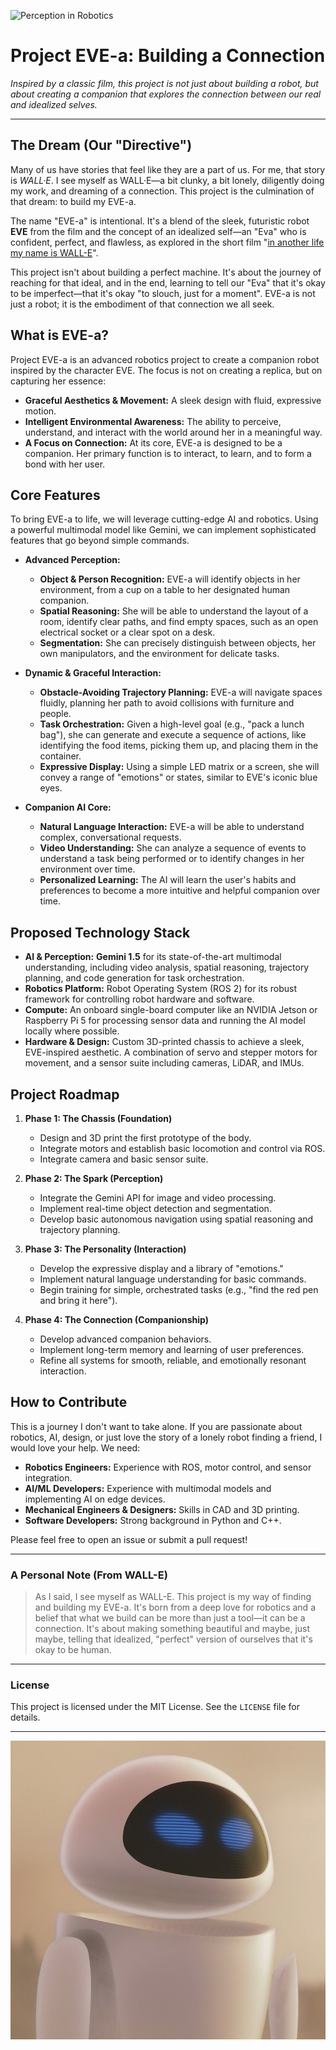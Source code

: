 ![Perception in Robotics](annotated_output.gif)

# Project EVE-a: Building a Connection

*Inspired by a classic film, this project is not just about building a robot, but about creating a companion that explores the connection between our real and idealized selves.*

-----

## The Dream (Our "Directive")

Many of us have stories that feel like they are a part of us. For me, that story is *WALL·E*. I see myself as WALL·E—a bit clunky, a bit lonely, diligently doing my work, and dreaming of a connection. This project is the culmination of that dream: to build my EVE-a.

The name "EVE-a" is intentional. It's a blend of the sleek, futuristic robot **EVE** from the film and the concept of an idealized self—an "Eva" who is confident, perfect, and flawless, as explored in the short film "[in another life my name is WALL-E](https://www.youtube.com/watch?v=XOu0bBh19rs)".

This project isn't about building a perfect machine. It's about the journey of reaching for that ideal, and in the end, learning to tell our "Eva" that it's okay to be imperfect—that it's okay "to slouch, just for a moment". EVE-a is not just a robot; it is the embodiment of that connection we all seek.

## What is EVE-a?

Project EVE-a is an advanced robotics project to create a companion robot inspired by the character EVE. The focus is not on creating a replica, but on capturing her essence:

  * **Graceful Aesthetics & Movement:** A sleek design with fluid, expressive motion.
  * **Intelligent Environmental Awareness:** The ability to perceive, understand, and interact with the world around her in a meaningful way.
  * **A Focus on Connection:** At its core, EVE-a is designed to be a companion. Her primary function is to interact, to learn, and to form a bond with her user.

## Core Features

To bring EVE-a to life, we will leverage cutting-edge AI and robotics. Using a powerful multimodal model like Gemini, we can implement sophisticated features that go beyond simple commands.

  * **Advanced Perception:**

      * **Object & Person Recognition:** EVE-a will identify objects in her environment, from a cup on a table to her designated human companion.
      * **Spatial Reasoning:** She will be able to understand the layout of a room, identify clear paths, and find empty spaces, such as an open electrical socket or a clear spot on a desk.
      * **Segmentation:** She can precisely distinguish between objects, her own manipulators, and the environment for delicate tasks.

  * **Dynamic & Graceful Interaction:**

      * **Obstacle-Avoiding Trajectory Planning:** EVE-a will navigate spaces fluidly, planning her path to avoid collisions with furniture and people.
      * **Task Orchestration:** Given a high-level goal (e.g., "pack a lunch bag"), she can generate and execute a sequence of actions, like identifying the food items, picking them up, and placing them in the container.
      * **Expressive Display:** Using a simple LED matrix or a screen, she will convey a range of "emotions" or states, similar to EVE's iconic blue eyes.

  * **Companion AI Core:**

      * **Natural Language Interaction:** EVE-a will be able to understand complex, conversational requests.
      * **Video Understanding:** She can analyze a sequence of events to understand a task being performed or to identify changes in her environment over time.
      * **Personalized Learning:** The AI will learn the user's habits and preferences to become a more intuitive and helpful companion over time.

## Proposed Technology Stack

  * **AI & Perception:** **Gemini 1.5** for its state-of-the-art multimodal understanding, including video analysis, spatial reasoning, trajectory planning, and code generation for task orchestration.
  * **Robotics Platform:** Robot Operating System (ROS 2) for its robust framework for controlling robot hardware and software.
  * **Compute:** An onboard single-board computer like an NVIDIA Jetson or Raspberry Pi 5 for processing sensor data and running the AI model locally where possible.
  * **Hardware & Design:** Custom 3D-printed chassis to achieve a sleek, EVE-inspired aesthetic. A combination of servo and stepper motors for movement, and a sensor suite including cameras, LiDAR, and IMUs.

## Project Roadmap

1.  **Phase 1: The Chassis (Foundation)**

      * Design and 3D print the first prototype of the body.
      * Integrate motors and establish basic locomotion and control via ROS.
      * Integrate camera and basic sensor suite.

2.  **Phase 2: The Spark (Perception)**

      * Integrate the Gemini API for image and video processing.
      * Implement real-time object detection and segmentation.
      * Develop basic autonomous navigation using spatial reasoning and trajectory planning.

3.  **Phase 3: The Personality (Interaction)**

      * Develop the expressive display and a library of "emotions."
      * Implement natural language understanding for basic commands.
      * Begin training for simple, orchestrated tasks (e.g., "find the red pen and bring it here").

4.  **Phase 4: The Connection (Companionship)**

      * Develop advanced companion behaviors.
      * Implement long-term memory and learning of user preferences.
      * Refine all systems for smooth, reliable, and emotionally resonant interaction.

## How to Contribute

This is a journey I don't want to take alone. If you are passionate about robotics, AI, design, or just love the story of a lonely robot finding a friend, I would love your help. We need:

  * **Robotics Engineers:** Experience with ROS, motor control, and sensor integration.
  * **AI/ML Developers:** Experience with multimodal models and implementing AI on edge devices.
  * **Mechanical Engineers & Designers:** Skills in CAD and 3D printing.
  * **Software Developers:** Strong background in Python and C++.

Please feel free to open an issue or submit a pull request!

-----

### A Personal Note (From WALL-E)

> As I said, I see myself as WALL-E. This project is my way of finding and building my EVE-a. It's born from a deep love for robotics and a belief that what we build can be more than just a tool—it can be a connection. It's about making something beautiful and maybe, just maybe, telling that idealized, "perfect" version of ourselves that it's okay to be human.

-----

### License

This project is licensed under the MIT License. See the `LICENSE` file for details.

-----

![EVE](Profile_-_EVE.png)
